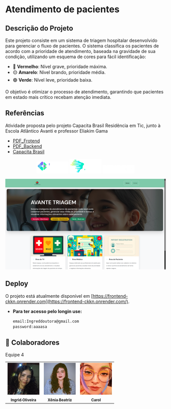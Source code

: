 #  Atendimento de pacientes 
## Descrição do Projeto

Este projeto consiste em um sistema de triagem hospitalar desenvolvido para gerenciar o fluxo de pacientes. O sistema classifica os pacientes de acordo com a prioridade de atendimento, baseada na gravidade de sua condição, utilizando um esquema de cores para fácil identificação:

- 🔴 **Vermelho**: Nível grave, prioridade máxima.
- 🟡 **Amarelo**: Nível brando, prioridade média.
- 🟢 **Verde**: Nível leve, prioridade baixa.

O objetivo é otimizar o processo de atendimento, garantindo que pacientes em estado mais crítico recebam atenção imediata.
## Referências
Atividade proposta pelo projeto Capacita Brasil Residência em Tic, junto à Escola Atlântico Avanti e professor Eliakim Gama

 - [PDF_Frotend](https://drive.google.com/file/d/16lfgzZ3nFDGI2Yfpvto4s4vCX-ziEpI6/view?usp=sharing)
 - [PDF_Backend](https://drive.google.com/file/d/12EkACfmujZw6SvMb5XdofhQGVSNqaPhS/view?usp=sharing)
 - [Capacita Brasil](https://capacitabrasil.ifce.edu.br/)

<p align="center">
  <img src="image-4.png" width="100"/>
  <img src="image-5.png" width="100"/>
  <img src="image-6.png" width="100"/>
</p>

![alt text](home.png)


## Deploy

O projeto está atualmente disponível em [https://frontend-ckkn.onrender.com](https://frontend-ckkn.onrender.com/).

- **Para ter acesso pelo longin use:**

    ```bash
    email:Ingreddoutora@gmail.com
    password:aaaasa
    ```
## 🤝 Colaboradores

Equipe 4

<table>
  <tr>
    <td align="center">
      <a href="#" title="defina o titulo do link">
        <img src="image-2.png" width="100"/><br>
        <sub><b>Ingrid Oliveira</b></sub>
      </a>
    </td>
    <td align="center">
      <a href="#" title="defina o titulo do link">
        <img src="image-1.png" width="100"/><br>
        <sub><b>Xênia Beatriz
 </b></sub>
      </a>
    </td>
    <td align="center">
      <a href="#" title="defina o titulo do link">
        <img src="image-3.png" width="100"/><br>
        <sub><b>Carol</b></sub>
      </a>
    </td>
  </tr>
</table>

